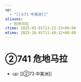 ```yaml
---
up:
  - "[[②73 中美洲]]"
aliases:
  - 危地马拉
ctime: 2025-03-01T13:22:33+08:00
mtime: 2025-10-01T11:40:32+08:00
---
```


# ②741 危地马拉

- up: [[②73 中美洲]]
